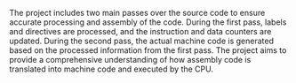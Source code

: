 The project includes two main passes over the source code to ensure accurate processing and assembly of the code.
During the first pass, labels and directives are processed, and the instruction and data counters are updated.
During the second pass, the actual machine code is generated based on the processed information from the first pass.
The project aims to provide a comprehensive understanding of how assembly code is translated into machine code and executed by the CPU.

